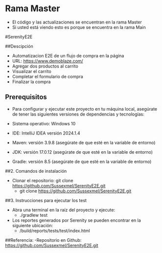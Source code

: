 # **Rama Master**
- El código y las actualizaciones se encuentran en la rama Master
- Si usted está viendo esto es porque se encuentra en la rama Main
  
#SerenityE2E

##Descipción
- Automatizacion E2E de un flujo de compra en la página
- URL: https://www.demoblaze.com/
- Agregar dos productos al carrito
- Visualizar el carrito
- Completar el formulario de compra
- Finalizar la compra

## Prerequisitos
- Para configurar y ejecutar este proyecto en tu máquina local, asegúrate de tener las siguientes versiones de dependencias y tecnologías:

- Sistema operativo: Windows 10
- IDE: IntelliJ IDEA versión 2024.1.4
- Maven: versión 3.9.8 (asegúrate de que esté en la variable de entorno)
- JDK: versión 17.0.12 (asegúrate de que esté en la variable de entorno)
- Gradle: versión 8.5 (asegúrate de que esté en la variable de entorno)

##2. Comandos de instalación
- Clonar el repositorio: git clone https://github.com/Sussexmel/SerenityE2E.git
    - git clone https://github.com/Sussexmel/SerenityE2E.git
  
##3. Instrucciones para ejecutar los test 
- Abra una terminal en la raíz del proyecto y ejecute:
  - ./gradlew test
- Los reportes generados por Serenity se pueden encontrar en la siguiente ubicación:
  - /build/reports/tests/test/index.html
 
  

##Referencia:
-Repositorio en Github: https://github.com/Sussexmel/SerenityE2E.git
